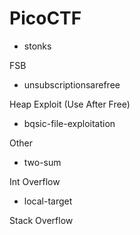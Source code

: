 # PicoCTF

- stonks

FSB

- unsubscriptionsarefree

Heap Exploit (Use After Free)

- bqsic-file-exploitation

Other

- two-sum

Int Overflow

- local-target

Stack Overflow